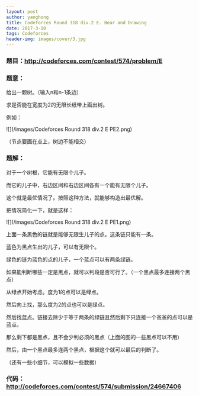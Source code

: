 ```yaml
---
layout: post
author: yanghong
title: Codeforces Round 318 div.2 E. Bear and Drawing
date: 2017-3-10
tags: Codeforces
header-img: images/cover/3.jpg
---
```


### 题目：http://codeforces.com/contest/574/problem/E
### 题意：

给出一颗树。（输入n和n-1条边）

求是否能在宽度为2的无限长纸带上画出树。

例如：

![](/images/Codeforces Round 318 div.2 E PE2.png)

（节点要画在点上，树边不能相交）

<!--more-->

### 题解：

对于一个树根，它能有无限个儿子。

而它的儿子中，右边区间和右边区间各有一个能有无限个儿子。

这个就是最优情况了。按照这种方法，就能够构造出最优解。



把情况简化一下，就是这样：

![](/images/Codeforces Round 318 div.2 E PE1.png)

上面一条黑色的链就是能够无限生儿子的点。这条链只能有一条。

蓝色为黑点生出的儿子，可以有无限个。

绿色的链为蓝色的点的儿子，一个蓝点可以有两条绿链。



如果能判断哪些一定是黑点，就可以判段是否可行了。（一个黑点最多连接两个黑点）

从绿点开始考虑。度为1的点可以是绿点。

然后向上找，那么度为2的点也可以是绿点。

然后找蓝点。链接去除少于等于两条的绿链且然后剩下只连接一个爸爸的点可以是蓝点。

那么剩下都是黑点，且不会少判必须的黑点（上面的图的一些黑点可以不用）

然后，由一个黑点最多连两个黑点，根据这个就可以最后的判断了。

（还有一些小细节，可以模拟一些数据）

### 代码：http://codeforces.com/contest/574/submission/24667406